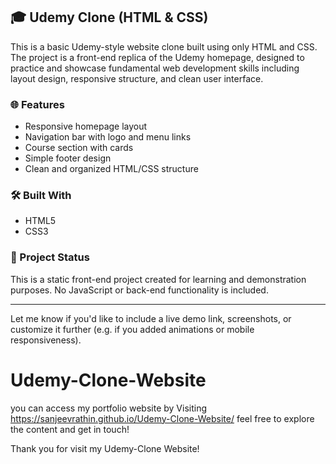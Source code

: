## 🎓 Udemy Clone (HTML & CSS)

This is a basic Udemy-style website clone built using only HTML and CSS. The project is a front-end replica of the Udemy homepage, designed to practice and showcase fundamental web development skills including layout design, responsive structure, and clean user interface.

### 🌐 Features

* Responsive homepage layout
* Navigation bar with logo and menu links
* Course section with cards
* Simple footer design
* Clean and organized HTML/CSS structure

### 🛠️ Built With

* HTML5
* CSS3

### 📂 Project Status

This is a static front-end project created for learning and demonstration purposes. No JavaScript or back-end functionality is included.

---

Let me know if you'd like to include a live demo link, screenshots, or customize it further (e.g. if you added animations or mobile responsiveness).
# Udemy-Clone-Website
you can access my portfolio website by Visiting https://sanjeevrathin.github.io/Udemy-Clone-Website/ feel free to explore the content and get in touch!

Thank you for visit my Udemy-Clone Website!
